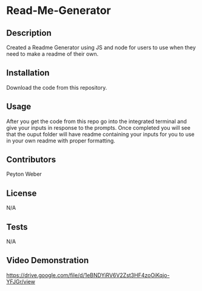 # Read-Me-Generator

## Description

Created a Readme Generator using JS and node for users to use when they need to make a readme of their own.

## Installation

Download the code from this repository.

## Usage

After you get the code from this repo go into the integrated terminal and give your inputs in response to the prompts. Once completed you will see that the ouput folder will have readme containing your inputs for you to use in your own readme with proper formatting.

## Contributors

Peyton Weber

## License

N/A

## Tests

N/A

## Video Demonstration

https://drive.google.com/file/d/1eBNDYiRV6V2Zst3HF4zoOiKqjo-YFJGr/view

